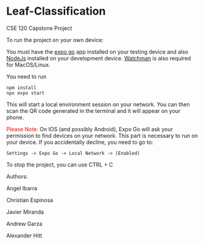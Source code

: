 # Leaf-Classification
CSE 120 Capstone Project

To run the project on your own device:

You must have the [expo go](https://expo.dev/client) app installed on your testing device and also [NodeJs](https://nodejs.org/en/download/current) installed on your development device. 
[Watchman](https://facebook.github.io/watchman/docs/install#buildinstall) is also required for MacOS/Linux.

You need to run 

    npm install
    npx expo start

This will start a local environment session on your network. You can then scan the QR code generated in the terminal and it will appear on your phone.

<span style="color: red;">Please Note:</span>  On IOS (and possibly Android), Expo Go will ask your permission to find devices on your network. This part is necessary to run on your device.
If you accidentally decline, you need to go to:

    Settings -> Expo Go -> Local Network -> (Enabled)

To stop the project, you can use CTRL + C


Authors:

Angel Ibarra 

Christian Espinosa

Javier Miranda

Andrew Garza

Alexander Hitt
